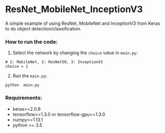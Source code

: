 # ResNet_MobileNet_InceptionV3

A simple example of using ResNet, MobileNet and InceptionV3 from Keras to do object detection/classification.


### How to run the code:

1. Select the network by changing the `choice` value in `main.py`:
```
# 1: MobileNet, 2: ResNet50, 3: InceptionV3
choice = 1
```

2. Run the `main.py`:

```
python  main.py
```

### Requirements: 
* keras>=2.0.8
* tensorflow>=1.3.0 or tensorflow-gpu>=1.3.0
* numpy>=1.13.1
* python >= 3.5

